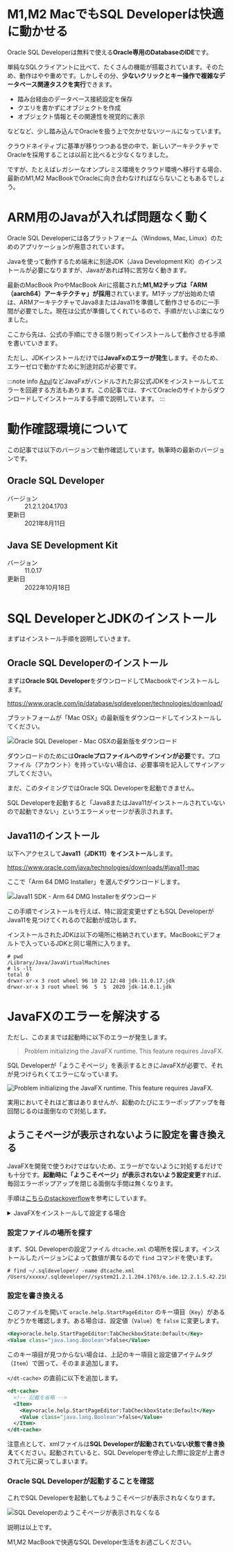 <!--
title:   M1,M2(ARM)のMacBookでOracle SQL Developerをエラーゼロで動かす
tags:    JDK,M1,M2,oracle,sqldeveloper
id:      cd64cee96895b8ca7080
private: false
-->


# M1,M2 MacでもSQL Developerは快適に動かせる

Oracle SQL Developerは無料で使える**Oracle専用のDatabaseのIDE**です。

単純なSQLクライアントに比べて、たくさんの機能が搭載されています。そのため、動作はやや重めです。しかしその分、**少ないクリックとキー操作で複雑なデータベース関連タスクを実行**できます。

* 踏み台経由のデータベース接続設定を保存
* クエリを書かずにオブジェクトを作成
* オブジェクト情報とその関連性を視覚的に表示

などなど、少し踏み込んでOracleを扱う上で欠かせないツールになっています。

クラウドネイティブに基準が移りつつある世の中で、新しいアーキテクチャでOracleを採用することは以前と比べると少なくなりました。

ですが、たとえばレガシーなオンプレミス環境をクラウド環境へ移行する場合、最新のM1,M2 MacBookでOracleに向き合わなければならないこともあるでしょう。

# ARM用のJavaが入れば問題なく動く

Oracle SQL Developerには各プラットフォーム（Windows, Mac, Linux）のためのアプリケーションが用意されています。

Javaを使って動作するため端末に別途JDK（Java Development Kit）のインストールが必要になりますが、Javaがあれば特に苦労なく動きます。

最新のMacBook ProやMacBook Airに搭載された**M1,M2チップは「ARM（aarch64）アーキテクチャ」が採用**されています。M1チップが出始めた頃は、ARMアーキテクチャでJava8またはJava11を準備して動作させるのに一手間が必要でした。現在は公式が準備してくれているので、手順がだいぶ楽になりました。

ここから先は、公式の手順にできる限り則ってインストールして動作させる手順を書いていきます。

ただし、JDKインストールだけでは**JavaFxのエラーが発生**します。そのため、エラーゼロで動かすために別途対応が必要です。

:::note info
[Azul](https://www.azul.com/)などJavaFxがバンドルされた非公式JDKをインストールしてエラーを回避する方法もあります。この記事では、すべてOracleのサイトからダウンロードしてインストールする手順で説明しています。
:::

# 動作確認環境について

この記事では以下のバージョンで動作確認しています。執筆時の最新のバージョンです。

## Oracle SQL Developer

<dl>
  <dt>バージョン</dt>
  <dd>21.2.1.204.1703</dd>
  <dt>更新日</dt>
  <dd>2021年8月11日</dd>
</dl>

## Java SE Development Kit

<dl>
  <dt>バージョン</dt>
  <dd>11.0.17</dd>
  <dt>更新日</dt>
  <dd>2022年10月18日</dd>
</dl>

# SQL DeveloperとJDKのインストール

まずはインストール手順を説明していきます。

## Oracle SQL Developerのインストール

まずは**Oracle SQL Developer**をダウンロードしてMacbookでインストールします。

https://www.oracle.com/jp/database/sqldeveloper/technologies/download/

プラットフォームが「Mac OSX」の最新版をダウンロードしてインストールしてください。

![Oracle SQL Developer - Mac OSXの最新版をダウンロード](../images/oracle-sqldeveloper-download-macosx.png)

ダウンロードのためには**Oracleプロファイルへのサインインが必要**です。プロファイル（アカウント）を持っていない場合は、必要事項を記入してサインアップしてください。

まだ、このタイミングではOracle SQL Developerを起動できません。

SQL Developerを起動すると「Java8またはJava11がインストールされていないので起動できない」というエラーメッセージが表示されます。

## Java11のインストール

以下へアクセスして**Java11（JDK11）をインストール**します。

https://www.oracle.com/java/technologies/downloads/#java11-mac

ここで「Arm 64 DMG Installer」を選んでダウンロードします。

![Java11 SDK - Arm 64 DMG Installerをダウンロード](../images/oracle-java11-download-macosx.png)

この手順でインストールを行えば、特に設定変更せずともSQL DeveloperがJava11を見つけてくれるので起動が成功します。

インストールされたJDKは以下の場所に格納されています。MacBookにデフォルトで入っているJDKと同じ場所に入ります。

```console
# pwd
/Library/Java/JavaVirtualMachines
# ls -lt
total 0
drwxr-xr-x 3 root wheel 96 10 22 12:48 jdk-11.0.17.jdk
drwxr-xr-x 3 root wheel 96  5  5  2020 jdk-14.0.1.jdk
```

# JavaFXのエラーを解決する

ただし、このままでは起動時に以下のエラーが発生します。

> Problem initializing the JavaFX runtime. This feature requires JavaFX.

SQL Developerが「ようこそページ」を表示するときにJavaFXが必要で、それが見つけられくてエラーになっています。

![Problem initializing the JavaFX runtime. This feature requires JavaFX.](../images/sqldeveloper-problem-initializing-the-javafx-runtime.png)

実用においてそれほど害はありませんが、起動のたびにエラーポップアップを毎回閉じるのは面倒なので対処します。

## ようこそページが表示されないように設定を書き換える

JavaFXを開発で使うわけではないため、エラーがでないように対処するだけでも十分です。**起動時に「ようこそページ」が表示されないよう設定変更**すれば、毎回エラーポップアップを閉じる面倒な手間は無くなります。

手順は[こちらのstackoverflow](https://stackoverflow.com/questions/52484814/oracle-sql-developer-problem-initializing-welcome-page)を参考にしています。

<details><summary>JavaFXをインストールして設定する場合</summary>

JavaFXはJavaでGUIアプリケーションを作成するためのフレームワークです。[OpenJavaFXサイト](https://gluonhq.com/products/javafx/#ea)から「aarch64」のJava11（JDK11）に対応したJavaFXのをインストールして、SQL Developerに読み込ませることでエラーを回避できる可能性があります。ただ、記事作成時点ではAMD（aarch64）対応のJavaFX 11はダウンロードができませんでした。なお、JavaFXがAMD（aarch64）に対応したのも2021年末頃で、比較的最近の出来事です。

</details>

### 設定ファイルの場所を探す

まず、SQL Developerの設定ファイル `dtcache.xml` の場所を探します。インストールしたバージョンによって数値が異なるので `find` コマンドを使います。

```console
# find ~/.sqldeveloper/ -name dtcache.xml
/Users/xxxxx/.sqldeveloper//system21.2.1.204.1703/o.ide.12.2.1.5.42.210420.1713/dtcache.xml
```

### 設定を書き換える

このファイルを開いて `oracle.help.StartPageEditor` のキー項目（`Key`）があるかどうかを確認します。ある場合は、設定値（`Value`）を `false` に変更します。

```xml
<Key>oracle.help.StartPageEditor:TabCheckboxState:Default</Key>
<Value class="java.lang.Boolean">false</Value>
```

このキー項目が見つからない場合は、上記のキー項目と設定値アイテムタグ（`Item`）で囲って、そのまま追加します。

`</dt-cache>` の直前に以下を追加します。

```xml
<dt-cache>
  <!-- 記載を省略 -->
  <Item>
    <Key>oracle.help.StartPageEditor:TabCheckboxState:Default</Key>
    <Value class="java.lang.Boolean">false</Value>
  </Item>
</dt-cache>
```

注意点として、xmlファイルは**SQL Developerが起動されていない状態で書き換え**てください。起動されていると、SQL Developerを停止した際に設定が上書きされて元に戻ってしまいます。

### Oracle SQL Developerが起動することを確認

これでSQL Developerを起動してもようこそページが表示されなくなります。

![SQL Developerのようこそページが表示されなくなる](../images/sqldeveloper-noproblem-initializing.png)

説明は以上です。

M1,M2 MacBookで快適なSQL Developer生活をお過ごしください。